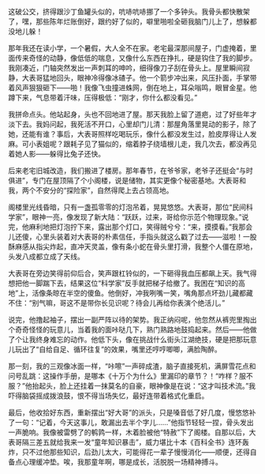 这破公交，挤得跟沙丁鱼罐头似的，吭哧吭哧挪了一个多钟头。我骨头都快散架了，嘿，那些陈年烂账倒好，跟约好了似的，噼里啪啦全砸我脑门儿上了，想躲都没地儿躲！

那年我还在读小学，一个暑假，大人全不在家。老宅最深那间屋子，门虚掩着，里面传来奇怪的动静，像低低的喘息，又像什么东西在挣扎，硬是钩住了我的脚步。我刚凑近，门轴突然发出一声刺耳的呻吟，细得像刀子刮在骨头上。屋里瞬间寂静，大表哥猛地回头，眼神冷得像冰碴子。他一个箭步冲出来，风压扑面，手掌带着风声狠狠砸下——啪！我像飞虫撞进蛛网，倒在地上，耳朵嗡鸣，眼冒金星。他蹲下来，气息带着汗味，压得极低：“刚才，你什么都没看见。”

我拼命点头。他站起身，头也不回地进了屋。那天我脸上留了道疤，过了好些年才淡下去。我妈问起，我死活不开口，心里却门儿清：那屋角落里晃动的影子，除了她，还能有谁？事后，大表哥照样吃喝玩乐，像什么都没发生过，脸皮厚得让人发麻。可小表姐呢？跟耗子见了猫似的，缩着脖子绕墙根儿走，我几次去，都没再见着她人影——躲得比兔子还快。

后来老宅旧城改造，我们搬进了楼房。那年春节，在爷爷家，老爷子还挺会“与时俱进”，专门在屋顶隔了个小阁楼，说是储物，其实更像个秘密基地。大表哥和我，两个不安分的“探险家”，自然得爬上去占领高地。

阁楼里光线昏暗，只有一盏孤零零的灯泡吊着，晃晃悠悠。大表哥，那位“民间科学家”，眼神一亮，像发现了新大陆：“跃跃，过来，哥给你示范个物理现象。”说完，他麻利地把灯泡拧下来，露出那个灯口，笑得贼兮兮：“来，摸摸看。”我那会儿还傻，心里头装着对大表哥的朴素信任，手指头就这么戳了过去——滋啦！一股酥麻感从指尖炸起，直冲天灵盖，像有条小蛇在骨头里打滑，我整个人僵在原地，头发八成都立成了天线。

大表哥在旁边笑得前仰后合，笑声跟杠铃似的，一下砸得我血压都飙上天。我气得想把他一脚踹下去，结果这位“科学家”反手就把梯子给撤了。我困在“知识的高地”上，活像条晾在半空的傻鱼。他倒好，冲我咧嘴一笑，嘴角那点坏劲儿藏都藏不住：“别气嘛，哥这不是带你长见识呢？待会儿再给你表演个绝活儿。”

说完，他撸起袖子，摆出一副严阵以待的架势。我正纳闷呢，他忽然从裤兜里掏出个奇奇怪怪的玩意儿，当着我的面咔哒几下，熟门熟路地鼓捣起来。然后——他做了个让我终身难忘的动作。他低下头，像在挑战什么街头江湖绝技，硬是把那玩意儿玩出了“自给自足、循环往复”的效果，嘴里还哼哼唧唧，满脸陶醉。

那一刻，我的三观像冰面一样，“咔嚓”一声碎成渣，脑子直接死机，满屏雪花点和问号乱跳：这操作手册，是哪本《十万个为什么》里漏印的章节？！“咋样？服不服？”他抬起头，脸上还挂着一抹莫名的自豪，眼神像是在说：“这才叫技术流。”我吓得脑袋摇成拨浪鼓，恨不得当场失忆，最好连带着格式化重启。

最后，他收拾好东西，重新摆出“好大哥”的派头，只是嗓音低了好几度，慢悠悠补了一句：“记着，今天这事儿，敢漏出去半个字儿……”他指节轻轻一捏，骨头发出一声脆响。我像被雷劈了的鹌鹑一样，木着脸被他“特赦”下了阁楼。自那以后，大表哥隔三差五就给我来一发“童年知识暴击”，威力堪比十本《百科全书》连环轰炸，只不过他那些知识，后劲儿太大，可能得花一辈子慢慢消化——顺便，还得自备点心理缓冲垫。唉，我那童年啊，哪是成长，活脱脱一场精神搏斗。

